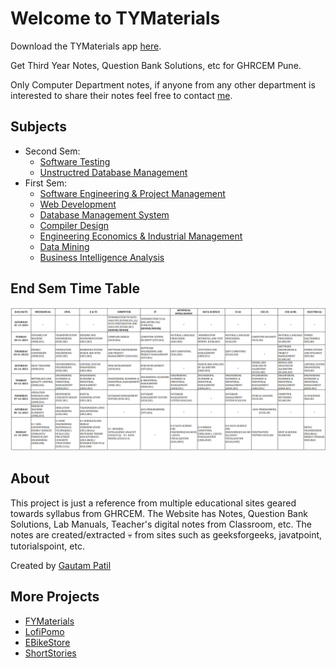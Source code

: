 # Welcome to TYMaterials

Download the TYMaterials app [here](https://bzbf.short.gy/TYMaterials).

Get Third Year Notes, Question Bank Solutions, etc for GHRCEM Pune. 

Only Computer Department notes, if anyone from any other department is interested to share their notes feel free to contact [me](mailto:gautam.patil.cs@ghrcem.raisoni.net).

## Subjects
- Second Sem:
    - [Software Testing](ST/index.md)
    - [Unstructred Database Management](UDB/index.md)
- First Sem:
    - [Software Engineering & Project Management](sepm/index.md)
    - [Web Development](WD/index.md)
    - [Database Management System](dbms/index.md)
    - [Compiler Design](cd/index.md)
    - [Engineering Economics & Industrial Management](eeim/index.md)
    - [Data Mining](DM/index.md)
    - [Business Intelligence Analysis](BIA/index.md)

## End Sem Time Table

![Sem Time Table](./time-table.png)

## About

This project is just a reference from multiple educational sites geared towards syllabus from GHRCEM.
The Website has Notes, Question Bank Solutions, Lab Manuals, Teacher's digital notes from Classroom, etc. The notes are created/extracted :skull: from sites such as geeksforgeeks, javatpoint, tutorialspoint, etc.

Created by [Gautam Patil](https://gautampatil.tech)

## More Projects

- [FYMaterials](https://fymaterials.live)
- [LofiPomo](https://lofipomo.gautampatil11.repl.co)
- [EBikeStore](https://ebikestore.gautampatil.tech)
- [ShortStories](https://short-stories-webapp.vercel.app/)

